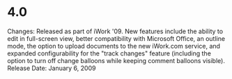 # 4.0

Changes: Released as part of iWork '09. New features include the ability to edit in full-screen view, better compatibility with Microsoft Office, an outline mode, the option to upload documents to the new iWork.com service, and expanded configurability for the "track changes" feature (including the option to turn off change balloons while keeping comment balloons visible).
Release Date: January 6, 2009